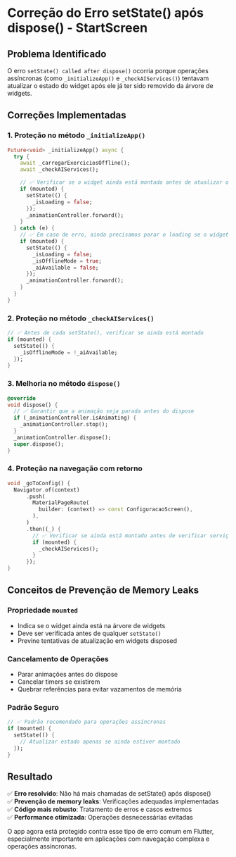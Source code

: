 # Correção do Erro setState() após dispose() - StartScreen

## Problema Identificado

O erro `setState() called after dispose()` ocorria porque operações assíncronas (como `_initializeApp()` e `_checkAIServices()`) tentavam atualizar o estado do widget após ele já ter sido removido da árvore de widgets.

## Correções Implementadas

### 1. **Proteção no método `_initializeApp()`**

```dart
Future<void> _initializeApp() async {
  try {
    await _carregarExerciciosOffline();
    await _checkAIServices();

    // ✅ Verificar se o widget ainda está montado antes de atualizar o estado
    if (mounted) {
      setState(() {
        _isLoading = false;
      });
      _animationController.forward();
    }
  } catch (e) {
    // ✅ Em caso de erro, ainda precisamos parar o loading se o widget estiver montado
    if (mounted) {
      setState(() {
        _isLoading = false;
        _isOfflineMode = true;
        _aiAvailable = false;
      });
      _animationController.forward();
    }
  }
}
```

### 2. **Proteção no método `_checkAIServices()`**

```dart
// ✅ Antes de cada setState(), verificar se ainda está montado
if (mounted) {
  setState(() {
    _isOfflineMode = !_aiAvailable;
  });
}
```

### 3. **Melhoria no método `dispose()`**

```dart
@override
void dispose() {
  // ✅ Garantir que a animação seja parada antes do dispose
  if (_animationController.isAnimating) {
    _animationController.stop();
  }
  _animationController.dispose();
  super.dispose();
}
```

### 4. **Proteção na navegação com retorno**

```dart
void _goToConfig() {
  Navigator.of(context)
      .push(
        MaterialPageRoute(
          builder: (context) => const ConfiguracaoScreen(),
        ),
      )
      .then((_) {
        // ✅ Verificar se ainda está montado antes de verificar serviços de IA
        if (mounted) {
          _checkAIServices();
        }
      });
}
```

## Conceitos de Prevenção de Memory Leaks

### **Propriedade `mounted`**

- Indica se o widget ainda está na árvore de widgets
- Deve ser verificada antes de qualquer `setState()`
- Previne tentativas de atualização em widgets disposed

### **Cancelamento de Operações**

- Parar animações antes do dispose
- Cancelar timers se existirem
- Quebrar referências para evitar vazamentos de memória

### **Padrão Seguro**

```dart
// ✅ Padrão recomendado para operações assíncronas
if (mounted) {
  setState(() {
    // Atualizar estado apenas se ainda estiver montado
  });
}
```

## Resultado

✅ **Erro resolvido**: Não há mais chamadas de setState() após dispose()  
✅ **Prevenção de memory leaks**: Verificações adequadas implementadas  
✅ **Código mais robusto**: Tratamento de erros e casos extremos  
✅ **Performance otimizada**: Operações desnecessárias evitadas

O app agora está protegido contra esse tipo de erro comum em Flutter, especialmente importante em aplicações com navegação complexa e operações assíncronas.
